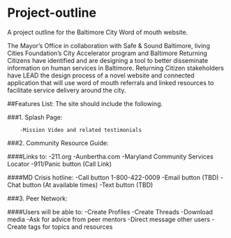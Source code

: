 # Project-outline
A project outline for the Baltimore City Word of mouth website.

The Mayor’s Office in collaboration with Safe & Sound Baltimore, living Cities Foundation’s City Accelerator program and Baltimore Returning Citizens have identified and are designing a tool to better disseminate information on human services in Baltimore. Returning Citizen stakeholders have LEAD the design process of a novel website and connected application that will use word of mouth referrals and linked resources to facilitate service delivery around the city. 

##Features List: The site should include the following.
 
###1. Splash Page:

		-Mission Video and related testimonials

###2. Community Resource Guide:

####Links to:
		-211.org
		-Aunbertha.com
		-Maryland Community Services Locator
		-911/Panic button (Call Link)
		
####MD Crisis hotline:
		-Call button 1-800-422-0009
		-Email button (TBD)
		-Chat button (At available times)
		-Text button (TBD)
	
###3. Peer Network:

####Users will be able to:
		-Create Profiles 
		-Create Threads
		-Download media
		-Ask for advice from peer mentors
		-Direct message other users 
		-Create tags for topics and resources

